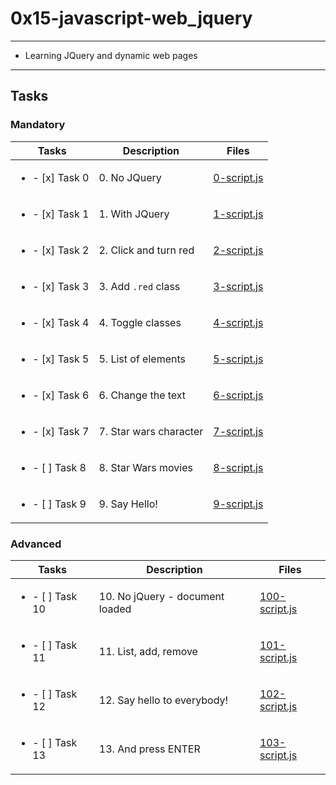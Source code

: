 # 0x15-javascript-web_jquery

---

* Learning JQuery and dynamic web pages

---

## Tasks

### Mandatory

| Tasks | Description | Files |
| ----- | ----- | ----- |
| <ul><li> - [x] Task 0 </li></ul> | 0. No JQuery | [0-script.js](0-script.js) |
| <ul><li> - [x] Task 1 </li></ul> | 1. With JQuery | [1-script.js](1-script.js) |
| <ul><li> - [x] Task 2 </li></ul> | 2. Click and turn red | [2-script.js](2-script.js) |
| <ul><li> - [x] Task 3 </li></ul> | 3. Add `.red` class | [3-script.js](3-script.js) |
| <ul><li> - [x] Task 4 </li></ul> | 4. Toggle classes | [4-script.js](4-script.js) |
| <ul><li> - [x] Task 5 </li></ul> | 5. List of elements | [5-script.js](5-script.js) |
| <ul><li> - [x] Task 6 </li></ul> | 6. Change the text | [6-script.js](6-script.js) |
| <ul><li> - [x] Task 7 </li></ul> | 7. Star wars character | [7-script.js](7-script.js) |
| <ul><li> - [ ] Task 8 </li></ul> | 8. Star Wars movies | [8-script.js](8-script.js) |
| <ul><li> - [ ] Task 9 </li></ul> | 9. Say Hello! | [9-script.js](9-script.js) |

### Advanced

| Tasks | Description | Files |
| ----- | ----- | ----- |
| <ul><li> - [ ] Task 10 </li></ul> | 10. No jQuery - document loaded | [100-script.js](100-script.js) |
| <ul><li> - [ ] Task 11 </li></ul> | 11. List, add, remove | [101-script.js](101-script.js) |
| <ul><li> - [ ] Task 12 </li></ul> | 12. Say hello to everybody! | [102-script.js](102-script.js) |
| <ul><li> - [ ] Task 13 </li></ul> | 13. And press ENTER | [103-script.js](103-script.js) |
